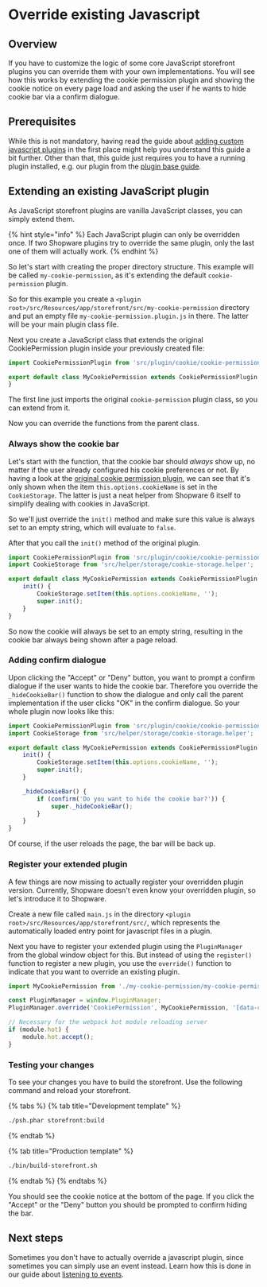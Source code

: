 # Override existing Javascript

## Overview

If you have to customize the logic of some core JavaScript storefront plugins you can override them with your own implementations. You will see how this works by extending the cookie permission plugin and showing the cookie notice on every page load and asking the user if he wants to hide cookie bar via a confirm dialogue.

## Prerequisites

While this is not mandatory, having read the guide about [adding custom javascript plugins](add-custom-javascript.md) in the first place might help you understand this guide a bit further. Other than that, this guide just requires you to have a running plugin installed, e.g. our plugin from the [plugin base guide](../plugin-base-guide.md).

## Extending an existing JavaScript plugin

As JavaScript storefront plugins are vanilla JavaScript classes, you can simply extend them.

{% hint style="info" %}
Each JavaScript plugin can only be overridden once. If two Shopware plugins try to override the same plugin, only the last one of them will actually work.
{% endhint %}

So let's start with creating the proper directory structure. This example will be called `my-cookie-permission`, as it's extending the default `cookie-permission` plugin.

So for this example you create a `<plugin root>/src/Resources/app/storefront/src/my-cookie-permission` directory and put an empty file `my-cookie-permission.plugin.js` in there. The latter will be your main plugin class file.

Next you create a JavaScript class that extends the original CookiePermission plugin inside your previously created file:

```javascript
import CookiePermissionPlugin from 'src/plugin/cookie/cookie-permission.plugin';

export default class MyCookiePermission extends CookiePermissionPlugin {
}
```

The first line just imports the original `cookie-permission` plugin class, so you can extend from it.

Now you can override the functions from the parent class.

### Always show the cookie bar

Let's start with the function, that the cookie bar should _always_ show up, no matter if the user already configured his cookie preferences or not. By having a look at the [original cookie permission plugin](https://github.com/shopware/platform/blob/v6.3.4.0/src/Storefront/Resources/app/storefront/src/plugin/cookie/cookie-permission.plugin.js#L46-L53), we can see that it's only shown when the item `this.options.cookieName` is set in the `CookieStorage`. The latter is just a neat helper from Shopware 6 itself to simplify dealing with cookies in JavaScript.

So we'll just override the `init()` method and make sure this value is always set to an empty string, which will evaluate to `false`.

After that you call the `init()` method of the original plugin.

```javascript
import CookiePermissionPlugin from 'src/plugin/cookie/cookie-permission.plugin';
import CookieStorage from 'src/helper/storage/cookie-storage.helper';

export default class MyCookiePermission extends CookiePermissionPlugin {
    init() {
        CookieStorage.setItem(this.options.cookieName, '');
        super.init();
    }
}
```

So now the cookie will always be set to an empty string, resulting in the cookie bar always being shown after a page reload.

### Adding confirm dialogue

Upon clicking the "Accept" or "Deny" button, you want to prompt a confirm dialogue if the user wants to hide the cookie bar. Therefore you override the `_hideCookieBar()` function to show the dialogue and only call the parent implementation if the user clicks "OK" in the confirm dialogue. So your whole plugin now looks like this:

```javascript
import CookiePermissionPlugin from 'src/plugin/cookie/cookie-permission.plugin';
import CookieStorage from 'src/helper/storage/cookie-storage.helper';

export default class MyCookiePermission extends CookiePermissionPlugin {
    init() {
        CookieStorage.setItem(this.options.cookieName, '');
        super.init();
    }

    _hideCookieBar() {
        if (confirm('Do you want to hide the cookie bar?')) {
            super._hideCookieBar();
        }
    }
}
```

Of course, if the user reloads the page, the bar will be back up.

### Register your extended plugin

A few things are now missing to actually register your overridden plugin version. Currently, Shopware doesn't even know your overridden plugin, so let's introduce it to Shopware.

Create a new file called `main.js` in the directory `<plugin root>/src/Resources/app/storefront/src/`, which represents the automatically loaded entry point for javascript files in a plugin.

Next you have to register your extended plugin using the `PluginManager` from the global window object for this. But instead of using the `register()` function to register a new plugin, you use the `override()` function to indicate that you want to override an existing plugin.

```javascript
import MyCookiePermission from './my-cookie-permission/my-cookie-permission.plugin';

const PluginManager = window.PluginManager;
PluginManager.override('CookiePermission', MyCookiePermission, '[data-cookie-permission]');

// Necessary for the webpack hot module reloading server
if (module.hot) {
    module.hot.accept();
}
```

### Testing your changes

To see your changes you have to build the storefront. Use the following command and reload your storefront.

{% tabs %}
{% tab title="Development template" %}

```bash
./psh.phar storefront:build
```

{% endtab %}

{% tab title="Production template" %}

```bash
./bin/build-storefront.sh
```

{% endtab %}
{% endtabs %}

You should see the cookie notice at the bottom of the page. If you click the "Accept" or the "Deny" button you should be prompted to confirm hiding the bar.

## Next steps

Sometimes you don't have to actually override a javascript plugin, since sometimes you can simply use an event instead. Learn how this is done in our guide about [listening to events](../plugin-fundamentals/listening-to-events.md).
